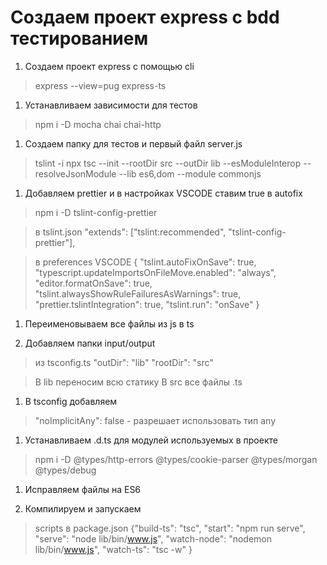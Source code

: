 # Создаем проект express c bdd тестированием

1. Создаем проект express с помощью cli

> express --view=pug express-ts

1. Устанавливаем зависимости для тестов

> npm i -D mocha chai chai-http

1. Создаем папку для тестов и первый файл server.js

> tslint -i
> npx tsc --init --rootDir src --outDir lib --esModuleInterop --resolveJsonModule --lib es6,dom --module commonjs

1. Добавляем prettier и в настройках VSСODE ставим true в autofix

> npm i -D tslint-config-prettier

> в tslint.json
> "extends": ["tslint:recommended", "tslint-config-prettier"],

> в preferences VSCODE
> { "tslint.autoFixOnSave": true,
> "typescript.updateImportsOnFileMove.enabled": "always",
> "editor.formatOnSave": true,
> "tslint.alwaysShowRuleFailuresAsWarnings": true,
> "prettier.tslintIntegration": true,
> "tslint.run": "onSave" }

1. Переименовываем все файлы из js в ts

1. Добавляем папки input/output

> из tsconfig.ts
> "outDir": "lib"
> "rootDir": "src"

> В lib переносим всю статику
> В src все файлы .ts

1. В tsconfig добавляем

> "noImplicitAny": false - разрешает использовать тип any

1. Устанавливаем .d.ts для модулей используемых в проекте

> npm i -D @types/http-errors @types/cookie-parser @types/morgan @types/debug

1. Исправляем файлы на ES6

1. Компилируем и запускаем

> scripts в package.json
> {"build-ts": "tsc",
> "start": "npm run serve",
> "serve": "node lib/bin/www.js",
> "watch-node": "nodemon lib/bin/www.js",
> "watch-ts": "tsc -w" }
